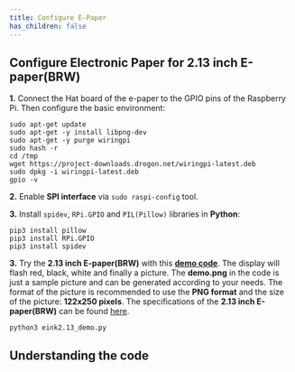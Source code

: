 ```yaml
---
title: Configure E-Paper
has_children: false
---
```


## Configure Electronic Paper for 2.13 inch E-paper(BRW)

**1.** Connect the Hat board of the e-paper to the GPIO pins of the Raspberry Pi. Then configure the basic environment:

```
sudo apt-get update
sudo apt-get -y install libpng-dev
sudo apt-get -y purge wiringpi
sudo hash -r
cd /tmp
wget https://project-downloads.drogon.net/wiringpi-latest.deb
sudo dpkg -i wiringpi-latest.deb
gpio -v
```

**2.** Enable **SPI interface** via `sudo raspi-config` tool.

**3.** Install `spidev`, `RPi.GPIO` and `PIL(Pillow)` libraries in **Python**:

```
pip3 install pillow
pip3 install RPi.GPIO
pip3 install spidev
```

**3.** Try the **2.13 inch E-paper(BRW)** with this [**demo code**](). The display will flash red, black, white and finally a picture. The **demo.png** in the code is just a sample picture and can be generated according to your needs. The format of the picture is recommended to use the **PNG format** and the size of the picture: **122x250 pixels**. The specifications of the **2.13 inch E-paper(BRW)** can be found [here]().

```
python3 eink2.13_demo.py
```

## Understanding the code